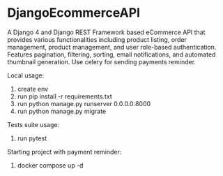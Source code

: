 # DjangoEcommerceAPI
A Django 4 and Django REST Framework based eCommerce API that provides various functionalities including product listing, order management, product management, and user role-based authentication. Features pagination, filtering, sorting, email notifications, and automated thumbnail generation. Use celery for sending payments reminder.


Local usage:
1. create env
2. run pip install -r requirements.txt
3. run python manage.py runserver 0.0.0.0:8000
4. run python manage.py migrate


Tests suite usage:
1. run pytest


Starting project with payment reminder:
1. docker compose up -d